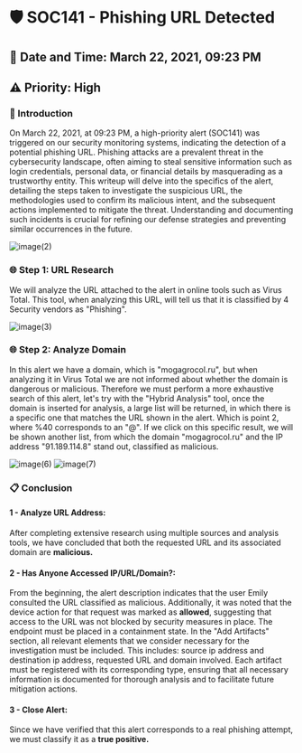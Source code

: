 <h1>🛡️ SOC141 - Phishing URL Detected</h1>
<h2>📅 Date and Time: March 22, 2021, 09:23 PM</h2>
<h2>⚠️ Priority: High</h2>

<h3>📜 Introduction</h3>
<p>On March 22, 2021, at 09:23 PM, a high-priority alert (SOC141) was triggered on our security monitoring systems, indicating the detection of a potential phishing URL. Phishing attacks are a prevalent threat in the cybersecurity landscape, often aiming to steal sensitive information such as login credentials, personal data, or financial details by masquerading as a trustworthy entity. This writeup will delve into the specifics of the alert, detailing the steps taken to investigate the suspicious URL, the methodologies used to confirm its malicious intent, and the subsequent actions implemented to mitigate the threat. Understanding and documenting such incidents is crucial for refining our defense strategies and preventing similar occurrences in the future.</p>

![image(2)](https://github.com/user-attachments/assets/d8ab829b-33d0-40fa-924c-263d62200d6f)

<h3>🌐 Step 1: URL Research </h3>
<p>We will analyze the URL attached to the alert in online tools such as Virus Total. This tool, when analyzing this URL, will tell us that it is classified by 4 Security vendors as "Phishing".</p>

![image(3)](https://github.com/user-attachments/assets/7c4e44c6-7e8d-414f-aff6-3e60a38bc539)

<h3>🌐 Step 2: Analyze Domain</h3>
<p>In this alert we have a domain, which is "mogagrocol.ru", but when analyzing it in Virus Total we are not informed about whether the domain is dangerous or malicious. Therefore we must perform a more exhaustive search of this alert, let's try with the "Hybrid Analysis" tool, once the domain is inserted for analysis, a large list will be returned, in which there is a specific one that matches the URL shown in the alert. Which is point 2, where %40 corresponds to an "@". If we click on this specific result, we will be shown another list, from which the domain "mogagrocol.ru" and the IP address "91.189.114.8" stand out, classified as malicious.</p>

![image(6)](https://github.com/user-attachments/assets/5d18ed71-6324-4e83-91d5-f410dea5dfcd)
![image(7)](https://github.com/user-attachments/assets/5c332a0f-2d2b-4447-8e99-e2f978bdb928)

<h3>📋 Conclusion</h3>
<h4>1 - Analyze URL Address:</h4>
<p>After completing extensive research using multiple sources and analysis tools, we have concluded that both the requested URL and its associated domain are <strong>malicious.</strong></p>

<h4>2 - Has Anyone Accessed IP/URL/Domain?:</h4>
<p>From the beginning, the alert description indicates that the user Emily consulted the URL classified as malicious. Additionally, it was noted that the device action for that request was marked as <strong>allowed</strong>, suggesting that access to the URL was not blocked by security measures in place. The endpoint must be placed in a containment state. In the "Add Artifacts" section, all relevant elements that we consider necessary for the investigation must be included. This includes: source ip address and destination ip address, requested URL and domain involved. Each artifact must be registered with its corresponding type, ensuring that all necessary information is documented for thorough analysis and to facilitate future mitigation actions. </p>

<h4>3 - Close Alert:</h4>
<p>Since we have verified that this alert corresponds to a real phishing attempt, we must classify it as a <strong>true positive.</strong></p>
